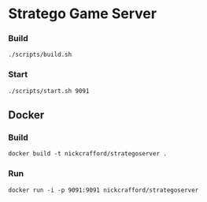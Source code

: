 # Stratego Game Server

### Build
```
./scripts/build.sh
```

### Start
```
./scripts/start.sh 9091
```

## Docker

### Build
```
docker build -t nickcrafford/strategoserver .
```

### Run
```
docker run -i -p 9091:9091 nickcrafford/strategoserver
```
